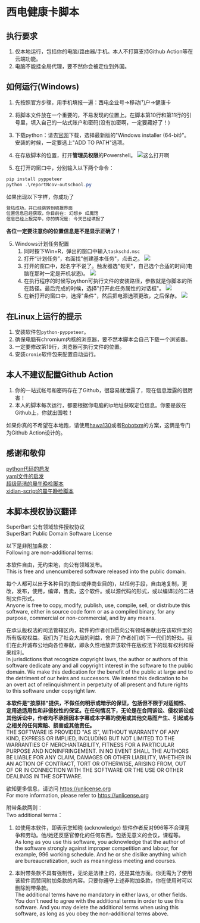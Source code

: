 # 西电健康卡脚本

## 执行要求
1. 仅本地运行，包括你的电脑/路由器/手机。本人不打算支持Github Action等在云端功能。
2. 电脑不能挂全局代理，要不然你会被定位到外国。

## 如何运行(Windows)
1. 先按照官方步骤，用手机填报一遍：西电企业号->移动门户->健康卡

2. 将脚本文件放在一个重要的，不易发现的位置上。在脚本第10行和第11行的引号里，填入自己的一站式账户和密码(没有加密啊，一定要藏好了！)

3. 下载python：请去[官网](https://www.python.org/downloads/windows/)下载，选择最新版的"Windows installer (64-bit)"。安装的时候，一定要选上"ADD TO PATH"选项。

4. 在存放脚本的位置，打开**管理员权限**的Powershell。
![这么打开啊](https://legacy.superbart.xyz/picture/Upload%20Health%20Situation/Screenshot_20220209_162424.jpg)  

5. 在打开的窗口中，分别输入以下两个命令：

```powershell
pip install pyppeteer
python .\reportNcov-outschool.py
```
如果出现以下字样，你成功了
```powershell
登陆成功，并已经跳转到填报界面
位置信息已经获取，你目前在: 幻想乡 红魔馆
信息已经上报完毕，你的情况是: 今天已经填报了
```

**各位一定要注意你的位置信息是不是显示正确了！**

5. Windows计划任务配置
    1. 同时按下Win+R，弹出的窗口中输入`taskschd.msc`
    2. 打开“计划任务”，右面找"创建基本任务"，点击之。
        ![](https://legacy.superbart.xyz/picture/Upload%20Health%20Situation/Screenshot_20220209_162838.jpg)  
    3. 打开的窗口中，起名字不说了。触发器选"每天"，自己选个合适的时间(电脑在那时一定是开机状态)。
        ![](https://legacy.superbart.xyz/picture/Upload%20Health%20Situation/Screenshot_20220209_163117.jpg)  
    4. 在执行程序的时候写python可执行文件的安装路径，参数就是你脚本的所在路径。最后完成的时候，选择"打开此任务属性的对话框"。
        ![](https://legacy.superbart.xyz/picture/Upload%20Health%20Situation/Screenshot_20220209_163426.jpg)  
    5. 在新打开的窗口中，选择"条件"，然后把电源选项更改，之后保存。
        ![](https://legacy.superbart.xyz/picture/Upload%20Health%20Situation/Screenshot_20220209_164304.jpg)  

## 在Linux上运行的提示
1. 安装软件包`python-pyppeteer`。
2. 确保电脑有chromium内核的浏览器，要不然本脚本会自己下载一个浏览器。
3. 一定要修改第19行，浏览器可执行文件的位置。
4. 安装`cronie`软件包来配置自动运行。

## 本人不建议配置Github Action
1. 你的一站式帐号和密码存在了Github，很容易就泄露了，现在信息泄露的很厉害！
2. 本人的脚本每次运行，都要根据你电脑的ip地址获取定位信息。你要是放在Github上，你就出国啦！

如果你真的不希望在本地跑，请使用[hawa130](https://github.com/hawa130/health-card-checkin)或者[Robotxm](https://github.com/Robotxm/AutoXduNCovReport)的方案，这俩是专门为Github Action设计的。

## 感谢和敬仰
[python代码的启发](https://github.com/hawa130/health-card-checkin)  
[yaml文件的启发](https://github.com/Robotxm/AutoXduNCovReport)  
[超级简洁的晨午晚检脚本](https://github.com/inkhog/xdncov)  
[xidian-script的晨午晚检脚本](https://github.com/xdlinux/xidian-scripts/blob/master/Python/check_in.py)

## 本脚本授权协议翻译

SuperBart 公有领域软件授权协议<br>
SuperBart Public Domain Software License

以下是非附加条款：<br>
Following are non-additional terms:

本软件自由，无约束地，向公有领域发布。<br>
This is free and unencumbered software released into the public domain.

每个人都可以出于各种目的(商业或非商业目的)，以任何手段，自由地复制，更改，发布，使用，编译，售卖，这个软件。或以源代码的形式，或以编译过的二进制文件形式。<br>
Anyone is free to copy, modify, publish, use, compile, sell, or distribute this software, either in source code form or as a compiled binary, for any purpose, commercial or non-commercial, and by any means.

在承认版权法的司法管辖区内，软件的作者(们)愿向公有领域奉献出在该软件里的所有版权权益。我们为了社会大局的利益，舍弃了作者(们)的下一代们的好处。我们在此开诚布公地向各位奉献，即永久性地放弃该软件在版权法下的现有权利和将来权利。<br>
In jurisdictions that recognize copyright laws, the author or authors of this software dedicate any and all copyright interest in the software to the public domain. We make this dedication for the benefit of the public at large and to the detriment of our heirs and successors. We intend this dedication to be an overt act of relinquishment in perpetuity of all present and future rights to this software under copyright law.

**本软件是"按原样"提供，不做任何明示或暗示的保证，包括但不限于对适销性、定用途适用性和非侵权性的保证。在任何情况下，无论是在合同诉讼、侵权诉讼或其他诉讼中，作者均不承担因本字幕或本字幕的使用或其他交易而产生、引起或与之相关的任何索赔、损害或其他责任。**<br>
THE SOFTWARE IS PROVIDED "AS IS", WITHOUT WARRANTY OF ANY KIND, EXPRESS OR IMPLIED, INCLUDING BUT NOT LIMITED TO THE WARRANTIES OF MERCHANTABILITY, FITNESS FOR A PARTICULAR PURPOSE AND NONINFRINGEMENT. IN NO EVENT SHALL THE AUTHORS BE LIABLE FOR ANY CLAIM, DAMAGES OR OTHER LIABILITY, WHETHER IN AN ACTION OF CONTRACT, TORT OR OTHERWISE, ARISING FROM, OUT OF OR IN CONNECTION WITH THE SOFTWARE OR THE USE OR OTHER DEALINGS IN THE SOFTWARE.

欲知更多信息，请访问 https://unlicense.org<br>
For more information, please refer to <https://unlicense.org>

附带条款两则：<br>
Two additional terms：

1. 如使用本软件，即表示您知晓 (acknowledge) 软件作者反对996等不合理竞争和劳动。他/她还反感官僚化的任何东西，包括无意义的会议，课程等。<br>
As long as you use this software, you acknowledge that the author of the software strongly against improper competition and labour, for example, 996 working schedule. And he or she dislike anything which are bureaucratization, such as meaningless meeting and courses.

2. 本附带条款不具有强制性，无论是法律上的，还是其他方面。你无需为了使用该软件而赞同附加条款的内容。只要你遵守上述非附加条款，你在使用时可以删除附带条款。<br>
The additional terms have no mandatory in either laws, or other fields. You don't need to agree with the additional terms in order to use this software. And you may delete the additional terms when using this software, as long as you obey the non-additional terms above.
